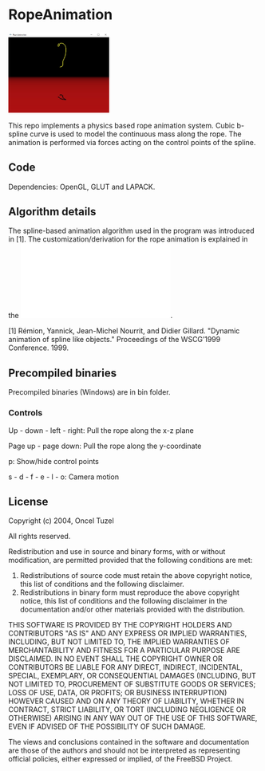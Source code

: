 # RopeAnimation


<img src="ropeanimation.jpg" width="40%">


This repo implements a physics based rope animation system. Cubic b-spline curve is used to model the continuous mass along the rope. The animation is performed via forces acting on the control points of the spline.

## Code 

Dependencies: OpenGL, GLUT and LAPACK. 

## Algorithm details

The spline-based animation algorithm used in the program was introduced in [1]. The customization/derivation for the rope animation is explained in the ![report](report.pdf).

[1] Rémion, Yannick, Jean-Michel Nourrit, and Didier Gillard. "Dynamic animation of spline like objects." Proceedings of the WSCG’1999 Conference. 1999. 

## Precompiled binaries

Precompiled binaries (Windows) are in bin folder. 

### Controls

Up - down - left - right: Pull the rope along the x-z plane

Page up - page down: Pull the rope along the y-coordinate

p: Show/hide control points

s - d - f - e - l - o: Camera motion


## License

Copyright (c) 2004, Oncel Tuzel

All rights reserved.

Redistribution and use in source and binary forms, with or without
modification, are permitted provided that the following conditions are met:

1. Redistributions of source code must retain the above copyright notice, this
   list of conditions and the following disclaimer.
2. Redistributions in binary form must reproduce the above copyright notice,
   this list of conditions and the following disclaimer in the documentation
   and/or other materials provided with the distribution.

THIS SOFTWARE IS PROVIDED BY THE COPYRIGHT HOLDERS AND CONTRIBUTORS "AS IS" AND
ANY EXPRESS OR IMPLIED WARRANTIES, INCLUDING, BUT NOT LIMITED TO, THE IMPLIED
WARRANTIES OF MERCHANTABILITY AND FITNESS FOR A PARTICULAR PURPOSE ARE
DISCLAIMED. IN NO EVENT SHALL THE COPYRIGHT OWNER OR CONTRIBUTORS BE LIABLE FOR
ANY DIRECT, INDIRECT, INCIDENTAL, SPECIAL, EXEMPLARY, OR CONSEQUENTIAL DAMAGES
(INCLUDING, BUT NOT LIMITED TO, PROCUREMENT OF SUBSTITUTE GOODS OR SERVICES;
LOSS OF USE, DATA, OR PROFITS; OR BUSINESS INTERRUPTION) HOWEVER CAUSED AND
ON ANY THEORY OF LIABILITY, WHETHER IN CONTRACT, STRICT LIABILITY, OR TORT
(INCLUDING NEGLIGENCE OR OTHERWISE) ARISING IN ANY WAY OUT OF THE USE OF THIS
SOFTWARE, EVEN IF ADVISED OF THE POSSIBILITY OF SUCH DAMAGE.

The views and conclusions contained in the software and documentation are those
of the authors and should not be interpreted as representing official policies,
either expressed or implied, of the FreeBSD Project.
